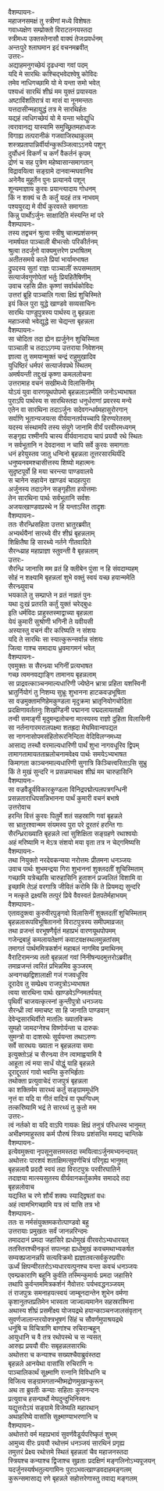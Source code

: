 वैशम्पायनः-  
महाजनसमक्षं तु स्त्रीणां मध्ये विशेषतः  
गवाध्यक्षेण सम्प्रोक्तो विराटतनयस्तदा  
स्त्रीमध्य उक्तस्तेनासौ वाक्यं तेजःप्रवर्धनम्  
अन्तःपुरे श्लाघमान इदं वचनमब्रवीत्  
उत्तरः-  
अद्याहमनुगच्छेयं दृढधन्वा गवां पदम्  
यदि मे सारथिः कश्चिद्भवेदश्वेषु कोविदः  
तमेव नाधिगच्छामि यो मे यन्ता समो भवेत्  
पश्यध्वं सारथिं शीघ्रं मम युक्तं प्रयास्यतः  
अष्टाविंशतिरात्रं वा मासं वा नूनमन्ततः  
यत्तदासीन्महायुद्धं तत्र मे सारथिर्हतः  
यद्यहं त्वधिगच्छेयं यो मे यन्ता भवेद्युधि  
त्वरावानद्य यास्यामि समुच्छ्रितमहाध्वजः  
विगाह्य तत्परानीकं गजवाजिरथाकुलम्  
शस्त्रप्रतापान्निर्वीर्यान्कुरूञ्जित्वाऽऽनये पशून्  
दुर्योधनं विकर्णं च कर्णं वैकर्तनं कृपम्  
द्रोणं च सह पुत्रेण महेष्वासान्समागतान्  
विद्रावयित्वा सङ्ग्रामे दानवान्मघवानिव  
अनेनैव मुहूर्तेन पुनः प्रत्यानये पशून्  
शून्यमाज्ञाय कुरवः प्रयान्त्यादाय गोधनम्  
किं न शक्यं च तैः कर्तुं यदहं तत्र नाभवम्  
पश्ययुरद्य मे वीर्यं कुरवस्ते समागताः  
किन्नु पार्थोऽर्जुनः साक्षादिति मंस्यन्ति मां परे  
वैशम्पायनः-  
तस्य तद्वचनं श्रुत्वा स्त्रीषु चात्मप्रशंसनम्  
नामर्षयत पाञ्चाली बीभत्सोः परिकीर्तनम्  
श्रुत्वा तदर्जुनो वाक्यमुत्तरेण प्रभाषितम्  
अतीतसमये काले प्रियां भार्यामभाषत  
द्रुपदस्य सुतां राज्ञः पाञ्चालीं रूपसम्मताम्  
सत्यार्जवगुणोपेतां भर्तुः प्रियहितैषिणीम्  
उवाच रहसि प्रीतः कृष्णां सर्वार्थकोविदः  
उत्तरां ब्रूहि पाञ्चालि गत्वा क्षिप्रं शुचिस्मिते  
इयं किल पुरा युद्धे खाण्डवे सव्यसाचिनः  
सारथिः पाण्डुपुत्रस्य पार्थस्य तु बृहन्नला  
महाञ्जयो भवेद्युद्धे सा चेद्यन्ता बृहन्नला  
वैशम्पायनः-  
सा चोदिता तदा ह्येन ह्यर्जुनेन शुचिस्मिता  
पाञ्चाली च तदाऽऽगम्य उत्तराया निवेशनम्  
ज्ञात्वा तु समयान्मुक्तं चन्द्रं राहुमुखादिव  
युधिष्ठिरं धर्मपरं सत्यार्जवपथे स्थितम्  
अमर्षयन्ती तद्दुःखं कृष्णा कमललोचना  
उत्तरामाह वचनं सखीमध्ये विलासिनीम्  
योऽयं युवा वारणयूथपोपमो बृहन्नलाऽस्मीति जनोऽभ्यभाषत  
पुराऽपि पार्थस्य स सारथिस्तदा धनुर्धराणां प्रवरस्य मन्ये  
एतेन वा सारथिना तदाऽर्जुनः सदेवगन्धर्वमहासुरोरगान्  
सर्वाणि भूतान्यजयत्स वीर्यवानतर्पयच्चापि हिरण्यरेतसम्  
यदस्य संस्थामपि तस्य संयुगे जानामि वीर्यं परवीरमध्यगम्  
सङ्गृह्य रश्मीनपि चास्य वीर्यवानादाय चापं प्रययौ रथे स्थितः  
न सर्वभूतानि न देवदानवा न चापि सर्वे कुरवः समागताः  
धनं हरेयुस्तव जातु धन्विनो बृहन्नला तूत्तरसारथिर्यदि  
धनुष्यनवमश्चासीत्तस्य शिष्यो महात्मनः  
सुदृष्टपूर्वो हि मया चरन्त्या पाण्डवालये  
स चानेन सहायेन खाण्डवं चादहत्पुरा  
अर्जुनस्य तदाऽनेन सङ्गृहीता हयोत्तमाः  
तेन सारथिना पार्थः सर्वभूतानि सर्वशः  
अजयत्खाण्डवप्रस्थे न हि यन्ताऽस्ति तादृशः  
वैशम्पायनः-  
ततः सैरन्ध्रिसहिता उत्तरा भ्रातुरब्रवीत्  
अभ्यर्थयैनां सारथ्ये वीर शीघ्रं बृहन्नलाम्  
शिक्षितैषा हि सारथ्ये नर्तने गीतवादिते  
सैरन्ध्य्राह महाप्राज्ञा स्तुवन्ती वै बृहन्नलाम्  
उत्तरः-  
सैरन्ध्रि जानासि मम व्रतं हि क्लीबेन पुंसा न हि संवदाम्यहम्  
सोहं न शक्ष्यामि बृहन्नलां शुभे वक्तुं स्वयं यच्छ हयान्ममेति  
सैरन्ध्र्युवाच  
भयकाले तु सम्प्राप्ते न व्रतं नाव्रतं पुनः  
यथा दुःखं प्रतरति कर्तुं युक्तं चरेद्बुधः  
इति धर्मविदः प्राहुस्तस्माद्वाच्या बृहन्नला  
येयं कुमारी सुश्रोणी भगिनी ते यवीयसी  
अस्यास्तु वचनं वीर करिष्यति न संशयः  
यदि ते सारथिः सा स्यात्कुरून्सर्वान्न संशयः  
जित्वा गाश्च समादाय ध्रुवमागमनं भवेत्  
वैशम्पायनः-  
एवमुक्तः स सैरन्ध्र्या भगिनीं प्रत्यभाषत  
गच्छ त्वमनवद्याङ्गि तामानय बृहन्नलाम्  
सा प्राद्रवत्काञ्चनमाल्यधारिणी ज्येष्ठेन भ्रात्रा प्रहिता यशस्विनी  
भ्रातुर्नियोगं तु निशम्य सुभ्रूः शुभानना हाटकवज्रभूषिता  
सा वज्रमुक्तामणिहेमकुण्डला मृदुक्रमा भ्रातृनियोगचोदिता  
प्रदक्षिणावर्ततनुः शिखण्डिनी पद्मानना पद्मदलायताक्षी  
तन्वी समाङ्गी मृदुमन्द्रलोचना मात्स्यस्य राज्ञो दुहिता विलासिनी  
सा नर्तनागारमरालपक्ष्मा शतह्रदा मेघमिवान्वपद्यत  
सा नागनासोपमसंहितोरूरनिन्दिता वेदिविलग्नमध्या  
आसाद्य तस्थौ वरमाल्यधारिणी पार्थं शुभा नागवधूरिव द्विपम्  
तामागतामायतताम्रलोचनामवेक्ष्य पार्थः समयेऽभ्यभाषत  
किमागता काञ्चनमाल्यधारिणी सुगात्रि किञ्चित्त्वरिताऽसि सुभ्रु  
किं ते मुखं सुन्दरि न प्रसन्नमाचक्ष्व शीघ्रं मम चारुहासिनि  
वैशम्पायनः-  
सा वज्रवैडूर्यविकारकुण्डला विनिद्रपद्मोत्पलपत्रगन्धिनी  
प्रसन्नताराधिपसन्निभानना पार्थं कुमारी वचनं बभाषे  
उत्तरोवाच  
हरन्ति वित्तं कुरवः पितुर्मे शतं सहस्राणि गवां बृहन्नले  
सा भ्रातुरश्वान्मम संयमस्व पुरा परे दूरतरं हरन्ति गाः  
सैरन्ध्रिराख्याति बृहन्नले त्वां सुशिक्षिता सङ्ग्रहणे रथाश्वयोः  
अहं मरिष्यामि न मेऽत्र संशयो मया वृता तत्र न चेद्गमिष्यसि  
वैशम्पायनः-  
तथा नियुक्तो नरदेवकन्यया नरोत्तमः प्रीतमना धनञ्जयः  
उवाच पार्थः शुभमन्द्रया गिरा शुभाननां शुक्लदतीं शुचिस्मिताम्  
गच्छामि यत्रेच्छसि चारुहासिनि हुताशनं प्रज्वलितं विशामि वा  
इच्छामि तेऽहं वरगात्रि जीवितं करोमि किं ते प्रियमद्य सुन्दरि  
न मत्कृते द्रक्ष्यसि तत्पुरं प्रिये वैवस्वतं प्रेतपतेर्महाभयम्  
वैशम्पायनः-  
एतावदुक्त्वा कुरुवीरपुङ्गवो विलासिनीं शुक्लदतीं शुचिस्मिताम्  
बृहन्नलारूपविभूषिताननो विराटपुत्रस्य समीपमाव्रजत्  
तथा व्रजन्तं वरभूषणैर्वृतं महाप्रभं वारणयूथपोपमम्  
गजेन्द्रबाहुं कमलायतेक्षणं कवाटवक्षस्थलमुन्नतांसम्  
तमागतं पार्थममित्रकर्शनं महाबलं नागमिव प्रमाथिनम्  
वैराटिरामन्त्र्य ततो बृहन्नलां गवां निनीषन्पदमुत्तरोऽब्रवीत्  
तमाव्रजन्तं त्वरितं प्रभिन्नमिव कुञ्जरम्  
अन्वगच्छद्विशालाक्षी गजं गजवधूरिव  
दूरादेव तु सम्प्रेक्ष्य राजपुत्रोऽभ्यभाषत  
त्वया सारथिना पार्थः खाण्डवेऽग्निमतर्पयत्  
पृथिवीं चाजयत्कृत्स्नां कुन्तीपुत्रो धनञ्जयः  
सैरन्ध्री त्वां ममाचष्ट सा हि जानाति पाण्डवान्  
देवेन्द्रसारथिर्वीरो मातलिः ख्यातविक्रमः  
सुमहो जामदग्नेश्च विष्णोर्यन्ता च दारुकः  
सुमन्त्रो वा दाशरथेः सूर्ययन्ता तथाऽरुणः  
सर्वे सारथयः ख्याता न बृहन्नलया समाः  
इत्युक्तोऽहं च सैरन्ध्र्या तेन त्वामाह्वयामि वै  
आहूता त्वं मया सार्धं योद्धुं याहि बृहन्नले  
दूराद्दूरतरं गावो भवन्ति कुरुभिर्हृताः  
तथोक्ता प्रत्युवाचेदं राजपुत्रं बृहन्नला  
का शक्तिर्मम सारथ्यं कर्तुं सङ्ग्राममूर्धनि  
नृत्तं वा यदि वा गीतं वादित्रं वा पृथग्विधम्  
तत्करिष्यामि भद्रं ते सारथ्यं तु कुतो मम  
उत्तरः-  
त्वं नर्तको वा यदि वाऽपि गायकः क्षिप्रं तनुत्रं परिधत्स्व भानुमत्  
अभीक्ष्णमाहुस्तव कर्म पौरुषं स्त्रियः प्रशंसन्ति ममाद्य चान्तिके  
वैशम्पायनः-  
इत्येवमुक्त्वा नृपसूनुसत्तमस्तदा स्मयित्वाऽर्जुनमभ्यनन्दयत्  
अथोत्तरः पारशवं शताक्षिमत्सुवर्णचित्रं परिगृह्य भानुमत्  
बृहन्नलायै प्रददौ स्वयं तदा विराटपुत्रः परवीरघातिने  
तदाज्ञया मात्स्यसुतस्य वीर्यवानकर्तुकामेव समाददे तदा  
बृहन्नलोवाच  
यद्यस्ति च रणे शौर्यं शक्यः स्याद्द्विषतां वधः  
अहं त्वामभिगच्छामि यत्र त्वं यासि तत्र भो  
वैशम्पायनः-  
ततः स नर्मसंयुक्तमकरोत्पाण्डवो बहु  
उत्तरायाः प्रमुखतः सर्वं जानन्नरिन्दमः  
तमाददानं प्रमदा जहासिरे ह्यधोमुखं वीरवरोऽभ्यधारयत्  
ततस्तिरश्चीनकृतं सपत्नहा ह्यधोमुखं कवचमथाभ्यकर्षत  
सम्यक्प्रजानन्नपि सत्यविक्रमो ह्यज्ञातवत्सर्वकुरुप्रवीरः  
ऊर्ध्वं क्षिपन्वीरतरोऽभ्यधारयत्पुनश्च यन्ता कवचं धनञ्जयः  
एवम्प्रकाराणि बहूनि कुर्वति तस्मिन्कुमार्यः प्रमदा जहासिरे  
तथापि कुर्वन्तममित्रकर्शनं नैवोत्तरः पर्यभवद्धनञ्जयम्  
तं राजपुत्रः समनाहयत्स्वयं जाम्बूनदान्तेन शुभेन वर्मणा  
कृशानुतप्तप्रतिमेन भास्वता जाज्वल्यमानेन सहस्ररश्मिना  
अथास्य शीघ्रं प्रसमीक्ष्य योजयद्रथे हयान्काञ्चनजालसंवृतान्  
सुवर्णजालान्तरयोक्त्रभूषणं सिंहं च सौवर्णमुपाश्रयद्रथे  
धनूंषि च विचित्राणि बाणांश्च रुचिरान्बहून्  
आयुधानि च वै तत्र रथोपस्थे च स न्यसत्  
आरुह्य प्रययौ वीरः सबृहन्नलसारथिः  
अथोत्तरा च कन्याश्च सख्यश्चैवाब्रुवंस्तदा  
बृहन्नले आनयेथा वासांसि रुचिराणि नः  
पाञ्चालिकार्थं सूक्ष्माणि रत्नानि विविधानि च  
विजित्य सङ्ग्रामगतान्भीष्मद्रोणमुखान्कुरून्  
अथ ता ब्रुवतीः कन्याः सहिताः कुरुनन्दनः  
प्रत्युवाच हसन्पार्थो मेघदुन्दुभिनिस्वनः  
यद्युत्तरोऽयं सङ्ग्रामे विजेष्यति महारथान्  
अथाहरिष्ये वासांसि सूक्ष्माण्याभरणानि च  
वैशम्पायनः-  
अथोत्तरो वर्म महाप्रभावं सुवर्णवैडूर्यपरिष्कृतं शुभम्  
आमुच्य वीरः प्रययौ रथोत्तमं धनञ्जयं सारथिनं प्रगृह्य  
तमुत्तरं प्रेक्ष्य रथोत्तमे स्थितं बृहन्नलां चैव महाजनस्तदा  
स्त्रियश्च कन्याश्च द्विजाश्च सुव्रताः प्रदक्षिणं मङ्गलिनोऽभ्यपूजयन्  
यदर्जुनस्यर्षभतुल्यगामिनः पुराऽभवत्खाण्डवदाहमङ्गलम्  
कुरून्समासाद्य रणे बृहन्नले सहोत्तरेणास्तु तवाद्य मङ्गलम्  

